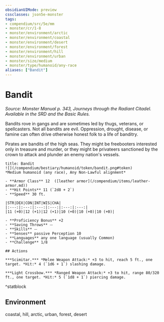 ```yaml
---
obsidianUIMode: preview
cssclasses: json5e-monster
tags:
- compendium/src/5e/mm
- monster/cr/1-8
- monster/environment/arctic
- monster/environment/coastal
- monster/environment/desert
- monster/environment/forest
- monster/environment/hill
- monster/environment/urban
- monster/size/medium
- monster/type/humanoid/any-race
aliases: ["Bandit"]
---
```

# Bandit
*Source: Monster Manual p. 343, Journeys through the Radiant Citadel. Available in the SRD and the Basic Rules.*  

Bandits rove in gangs and are sometimes led by thugs, veterans, or spellcasters. Not all bandits are evil. Oppression, drought, disease, or famine can often drive otherwise honest folk to a life of banditry.

Pirates are bandits of the high seas. They might be freebooters interested only in treasure and murder, or they might be privateers sanctioned by the crown to attack and plunder an enemy nation's vessels.

```ad-statblock
title: Bandit
![](/compendium/bestiary/humanoid/token/bandit.png#token)
*Medium humanoid (any race), Any Non-Lawful alignment*

- **Armor Class** 12  ([leather armor](/compendium/items/leather-armor.md))
- **Hit Points** 11 (`2d8 + 2`)
- **Speed** 30 ft.

|STR|DEX|CON|INT|WIS|CHA|
|:---:|:---:|:---:|:---:|:---:|:---:|
|11 (+0)|12 (+1)|12 (+1)|10 (+0)|10 (+0)|10 (+0)|

- **Proficiency Bonus** +2
- **Saving Throws** ⏤
- **Skills** ⏤
- **Senses** passive Perception 10
- **Languages** any one language (usually Common)
- **Challenge** 1/8

## Actions

***Scimitar.*** *Melee Weapon Attack:* +3 to hit, reach 5 ft., one target. *Hit:* 4 (`1d6 + 1`) slashing damage.

***Light Crossbow.*** *Ranged Weapon Attack:* +3 to hit, range 80/320 ft., one target. *Hit:* 5 (`1d8 + 1`) piercing damage.
```
^statblock

## Environment

coastal, hill, arctic, urban, forest, desert